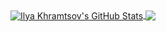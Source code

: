 <a href="https://github.com/IlyaKhramtsov/">
  <img align="center" src="https://github-readme-stats.vercel.app/api?username=IlyaKhramtsov&show_icons=true&count_private=true&theme=onedark" alt="Ilya Khramtsov's GitHub Stats" />
</a>

<a href="https://github.com/IlyaKhramtsov/">
  <img align="center" src="https://github-readme-stats.vercel.app/api/top-langs/?username=IlyaKhramtsov&theme=onedark&langs_count=3" />
</a>

<!--
**IlyaKhramtsov/IlyaKhramtsov** is a ✨ _special_ ✨ repository because its `README.md` (this file) appears on your GitHub profile.

Here are some ideas to get you started:

- 🔭 I’m currently working on ...
- 🌱 I’m currently learning ...
- 👯 I’m looking to collaborate on ...
- 🤔 I’m looking for help with ...
- 💬 Ask me about ...
- 📫 How to reach me: ...
- 😄 Pronouns: ...
- ⚡ Fun fact: ...
-->
